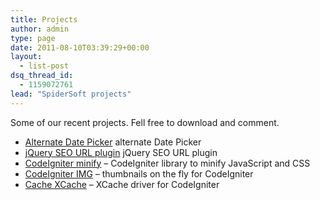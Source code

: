 ```yaml
---
title: Projects
author: admin
type: page
date: 2011-08-10T03:39:29+00:00
layout:
  - list-post
dsq_thread_id:
  - 1159072761
lead: "SpiderSoft projects" 
---
```

Some of our recent projects. Fell free to download and comment.

  * [Alternate Date Picker](alternate-date-picker) alternate Date Picker
  * [jQuery SEO URL plugin][5] jQuery SEO URL plugin
  * [CodeIgniter minify][2] &#8211; CodeIgniter library to minify JavaScript and CSS
  * [CodeIgniter IMG][3] &#8211; thumbnails on the fly for CodeIgniter
  * [Cache XCache][4] &#8211; XCache driver for CodeIgniter

 [2]: /projects/codeigniter-minify/
 [3]: /projects/codeigniter-img-thumbnails-on-the-fly
 [4]: /projects/xcache-driver-codeigniter/
 [5]: /projects/jquery-seo-url-plugin